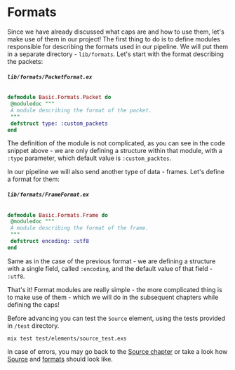 # Formats
Since we have already discussed what caps are and how to use them, let's make use of them in our project!
The first thing to do is to define modules responsible for describing the formats used in our pipeline.
We will put them in a separate directory - `lib/formats`. Let's start with the format describing the packets:
###### **`lib/formats/PacketFormat.ex`**
```Elixir
defmodule Basic.Formats.Packet do
 @moduledoc """
 A module describing the format of the packet.
 """
 defstruct type: :custom_packets
end
```

The definition of the module is not complicated, as you can see in the code snippet above - we are only defining a structure within that module, with a `:type` parameter, which default value is `:custom_packtes`.

In our pipeline we will also send another type of data - frames. Let's define a format for them:
###### **`lib/formats/FrameFormat.ex`**
```Elixir
defmodule Basic.Formats.Frame do
 @moduledoc """
 A module describing the format of the frame.
 """
 defstruct encoding: :utf8
end
```
Same as in the case of the previous format - we are defining a structure with a single field, called `:encoding`, and the default value of that field - `:utf8`.

That's it! Format modules are really simple - the more complicated thing is to make use of them - which we will do in the subsequent chapters while defining the caps!

Before advancing you can test the `Source` element, using the tests provided in `/test` directory.
```
mix test test/elements/source_test.exs
```
In case of errors, you may go back to the [Source chapter](/basic_pipeline/03.0_Source.md) or take a look how [Source](https://github.com/membraneframework/membrane_basic_pipeline_tutorial/blob/template/end/lib/elements/Source.ex) and [formats](https://github.com/membraneframework/membrane_basic_pipeline_tutorial/tree/template/end/lib/formats) should look like.
